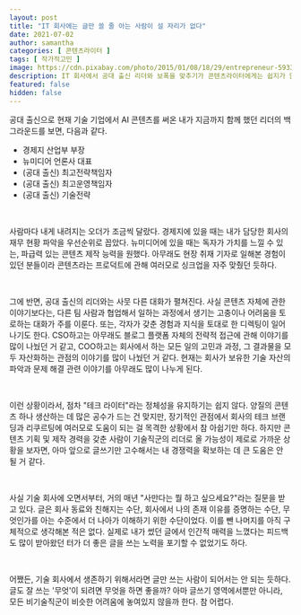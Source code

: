 ```yaml
---
layout: post
title: "IT 회사에는 글만 쓸 줄 아는 사람이 설 자리가 없다"
date: 2021-07-02
author: samantha
categories: [ 콘텐츠라이터 ]
tags: [ 작가적고민 ]
image: https://cdn.pixabay.com/photo/2015/01/08/18/29/entrepreneur-593357_1280.jpg
description: IT 회사에서 공대 출신 리더와 보폭을 맞추기가 콘텐츠라이터에게는 쉽지가 않았다. 매체로 다시 돌아가는 게 아닌 한, 글도 잘 쓰는 '무엇'이 될 필요가 있다. 이 무엇은 어떤 직군으로 채워 넣어야 할지가 고민이다.
featured: false
hidden: false
---
```



공대 출신으로 현재 기술 기업에서 AI 콘텐츠를 써온 내가 지금까지 함께 했던 리더의 백그라운드를 보면, 다음과 같다.

- 경제지 산업부 부장
- 뉴미디어 언론사 대표
- (공대 출신) 최고전략책임자
- (공대 출신) 최고운영책임자
- (공대 출신) 기술전략

<br/>

사람마다 내게 내려지는 오더가 조금씩 달랐다. 경제지에 있을 때는 내가 담당한 회사의 재무 현황 파악을 우선순위로 꼽았다. 뉴미디어에 있을 때는 독자가 가치를 느낄 수 있는, 파급력 있는 콘텐츠 제작 능력을 원했다. 아무래도 현장 취재 기자로 일해본 경험이 있던 분들이라 콘텐츠라는 프로덕트에 관해 여러모로 싱크업을 자주 맞췄던 듯하다.

<br/>

그에 반면, 공대 출신의 리더와는 사뭇 다른 대화가 펼쳐진다. 사실 콘텐츠 자체에 관한 이야기보다는, 다른 팀 사람과 협업해서 일하는 과정에서 생기는 고충이나 어려움을 토로하는 대화가 주를 이룬다. 또는, 각자가 갖춘 경험과 지식을 토대로 한 디렉팅이 일어나기도 한다. CSO하고는 아무래도 블로그 플랫폼 자체의 전략적 접근에 관해 이야기를 많이 나눴던 거 같고, COO하고는 회사에서 하는 모든 일의 고민과 과정, 그 결과물을 모두 자산화하는 관점의 이야기를 많이 나눴던 거 같다. 현재는 회사가 보유한 기술 자산의 파악과 문제 해결 관련 이야기를 아무래도 많이 나누게 된다.

<br/>

이런 상황이라서, 점차 "테크 라이터"라는 정체성을 유지하기는 쉽지 않다. 양질의 콘텐츠 하나 생산하는 데 많은 공수가 드는 건 맞지만, 장기적인 관점에서 회사의 테크 브랜딩과 리쿠르팅에 여러모로 도움이 되는 걸 목격한 상황에서 참 아쉽기만 하다. 하지만 콘텐츠 기획 및 제작 경력을 갖춘 사람이 기술직군의 리더로 올 가능성이 제로로 가까운 상황을 보자면, 아마 앞으로 글쓰기만 고수해서는 내 경쟁력을 확보하는 데 큰 도움은 안 될 거 같다.

<br/>

사실 기술 회사에 오면서부터, 거의 매년 "사만다는 뭘 하고 싶으세요?"라는 질문을 받고 있다. 글은 회사 동료와 친해지는 수단, 회사에서 나의 존재 이유를 증명하는 수단, 무엇인가를 아는 수준에서 더 나아가 이해하기 위한 수단이었다. 이를 뺀 나머지를 아직 구체적으로 생각해본 적은 없다. 실제로 내가 썼던 글에서 인간적 매력을 느꼈다는 피드백도 많이 받아왔던 터가 더 좋은 글을 쓰는 노력을 포기할 수 없었기도 하다.

<br/>

어쨌든, 기술 회사에서 생존하기 위해서라면 글만 쓰는 사람이 되어서는 안 되는 듯하다. 글도 잘 쓰는 '무엇'이 되려면 무엇을 하면 좋을까? 아마 글쓰기  영역에서뿐만 아니라, 모든 비기술직군이 비슷한 어려움에 놓여있지 않을까 한다. 참 어렵다.
